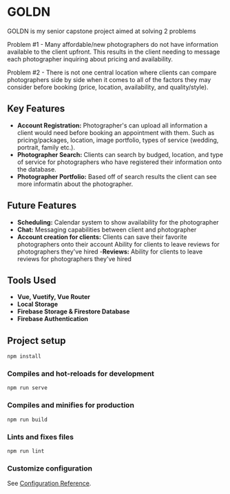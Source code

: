 # GOLDN

GOLDN is my senior capstone project aimed at solving 2 problems 

Problem #1 - Many affordable/new photographers do not have information available to the client upfront. This results in the client needing to message each photographer inquiring about pricing and availability.

Problem #2 - There is not one central location where clients can compare photographers side by side when it comes to all of the factors they may consider before booking (price, location, availability, and quality/style).


## Key Features

- **Account Registration:** Photographer's can upload all information a client would need before booking an appointment with them. Such as pricing/packages, location, image portfolio, types of service (wedding, portrait, family etc.).
- **Photographer Search:** Clients can search by budged, location, and type of service for photographers who have registered their information onto the database.  
- **Photographer Portfolio:** Based off of search results the client can see more informatin about the photographer. 

## Future Features

- **Scheduling:** Calendar system to show availability for the photographer
- **Chat:** Messaging capabilities between client and photographer
- **Account creation for clients:** Clients can save their favorite photographers onto their account Ability for clients to leave reviews for photographers they've hired
-**Reviews:** Ability for clients to leave reviews for photographers they've hired

## Tools Used
- **Vue, Vuetify, Vue Router**
- **Local Storage**
- **Firebase Storage & Firestore Database**
- **Firebase Authentication**


## Project setup

```
npm install
```

### Compiles and hot-reloads for development

```
npm run serve
```

### Compiles and minifies for production

```
npm run build
```

### Lints and fixes files

```
npm run lint
```

### Customize configuration

See [Configuration Reference](https://cli.vuejs.org/config/).
